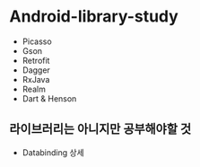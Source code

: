 # Android-library-study

- Picasso
- Gson
- Retrofit
- Dagger
- RxJava
- Realm
- Dart & Henson

## 라이브러리는 아니지만 공부해야할 것
- Databinding 상세 
